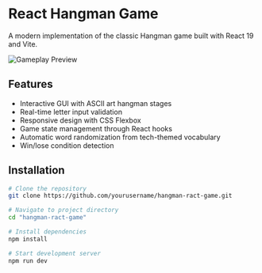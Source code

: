 # React Hangman Game

A modern implementation of the classic Hangman game built with React 19 and Vite.

![Gameplay Preview]((https://hang-man-three-dun.vercel.app/))

## Features
- Interactive GUI with ASCII art hangman stages
- Real-time letter input validation
- Responsive design with CSS Flexbox
- Game state management through React hooks
- Automatic word randomization from tech-themed vocabulary
- Win/lose condition detection

## Installation
```bash
# Clone the repository
git clone https://github.com/yourusername/hangman-ract-game.git

# Navigate to project directory
cd "hangman-ract-game"

# Install dependencies
npm install

# Start development server
npm run dev
```
